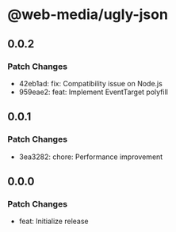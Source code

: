 # @web-media/ugly-json

## 0.0.2

### Patch Changes

- 42eb1ad: fix: Compatibility issue on Node.js
- 959eae2: feat: Implement EventTarget polyfill

## 0.0.1

### Patch Changes

- 3ea3282: chore: Performance improvement

## 0.0.0

### Patch Changes

- feat: Initialize release
